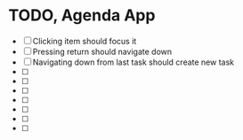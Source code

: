 TODO, Agenda App
================

- [ ] Clicking item should focus it
- [ ] Pressing return should navigate down
- [ ] Navigating down from last task should create new task
- [ ]
- [ ]
- [ ]
- [ ]
- [ ]
- [ ]
- [ ]